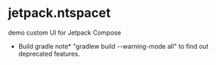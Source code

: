 # jetpack.ntspacet
demo custom UI for Jetpack Compose

* Build gradle note*
    "gradlew build --warning-mode all" to find out deprecated features.
